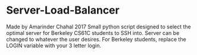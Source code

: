 # Server-Load-Balancer

Made by Amarinder Chahal
2017
Small python script designed to select the optimal server for Berkeley CS61C students to SSH into.
Server can be changed to whatever the user desires. 
For Berkeley students, replace the LOGIN variable with your 3 letter login.
